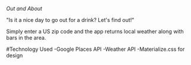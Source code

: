 *Out and About* 

"Is it a nice day to go out for a drink? Let's find out!"

Simply enter a US zip code and the app returns local weather along with bars in the area.

#Technology Used
  -Google Places API
  -Weather API
  -Materialize.css for design
